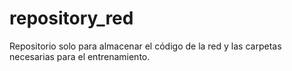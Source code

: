 # repository_red
Repositorio solo para almacenar el código de la red y las carpetas necesarias para el entrenamiento.
